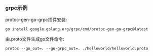 ### grpc示例

protoc-gen-go-grpc插件安装: 

```shell
go install google.golang.org/grpc/cmd/protoc-gen-go-grpc@latest
```


由.proto文件生成go文件命令: 

```shell
protoc --go_out=. --go-grpc_out=. ./helloworld/helloworld.proto
```
